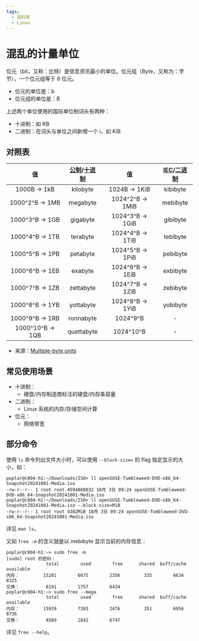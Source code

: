 ```yaml
---
tags:
  - 资料库
  - Linux
---
```


# 混乱的计量单位

位元（bit，又称：比特）是信息资讯最小的单位。位元组（Byte，又称为：字节），一个位元组等于 8 位元。

- 位元的单位是：b
- 位元组的单位是：B

上述两个单位使用的国际单位制词头有两种：

- 十进制：如 KB
- 二进制：在词头与单位之间新增一个 i，如 KiB

## 对照表

|值|[公制]/[十进制]|值|[IEC]/[二进制]|
|:---:|:---:|:---:|:---:|
|1000B → 1kB|kilobyte|1024B → 1KiB|kibibyte|
|1000^2^B → 1MB|megabyte|1024^2^B → 1MiB|mebibyte|
|1000^3^B → 1GB|gigabyte|1024^3^B → 1GiB|gibibyte|
|1000^4^B → 1TB|terabyte|1024^4^B → 1TiB|tebibyte|
|1000^5^B → 1PB|petabyte|1024^5^B → 1PiB|pebibyte|
|1000^6^B → 1EB|exabyte|1024^6^B → 1EiB|exbibyte|
|1000^7^B → 1ZB|zettabyte|1024^7^B → 1ZiB|zebibyte|
|1000^8^B → 1YB|yottabyte|1024^8^B → 1YiB|yobibyte|
|1000^9^B → 1RB|ronnabyte|1024^9^B|-|
|1000^10^B → 1QB|quettabyte|1024^10^B|-|

- 来源：[Multiple-byte units]

[公制]: https://en.wikipedia.org/wiki/Metric_prefix
[十进制]: https://en.wikipedia.org/wiki/Decimal
[二进制]: https://en.wikipedia.org/wiki/Binary_prefix
[IEC]: https://en.wikipedia.org/wiki/IEC_80000-13
[Multiple-byte units]: https://en.wikipedia.org/wiki/Byte#Multiple-byte_units

## 常见使用场景

- 十进制：
    - 硬盘/内存制造商标注的硬盘/内存条容量
- 二进制：
    - Linux 系统的内存/存储空间计算
- 位元：
    - 网络带宽

## 部分命令

使用 `ls` 命令列出文件大小时，可以使用 `--block-size=` 的 flag 指定显示的大小，如：

```shell
poplar@c004-h1:~/Downloads/ISO> ll openSUSE-Tumbleweed-DVD-x86_64-Snapshot20241001-Media.iso
-rw-r--r-- 1 root root 4594860032 10月 3日 09:24 openSUSE-Tumbleweed-DVD-x86_64-Snapshot20241001-Media.iso
poplar@c004-h1:~/Downloads/ISO> ll openSUSE-Tumbleweed-DVD-x86_64-Snapshot20241001-Media.iso --block-size=MiB
-rw-r--r-- 1 root root 4382MiB 10月 3日 09:24 openSUSE-Tumbleweed-DVD-x86_64-Snapshot20241001-Media.iso
```

详见 `man ls`。

又如 `free -m` 的含义就是以 mebibyte 显示当前的内存信息：

```shell
poplar@c004-h1:~> sudo free -m
[sudo] root 的密码：
               total        used        free      shared  buff/cache   available
内存：         15201        6875        2356         335        6634        8325
交换：          8191        1757        6434
poplar@c004-h1:~> sudo free --mega
               total        used        free      shared  buff/cache   available
内存：         15939        7203        2476         351        6956        8736
交换：          8589        1842        6747
```

详见 `free --help`。